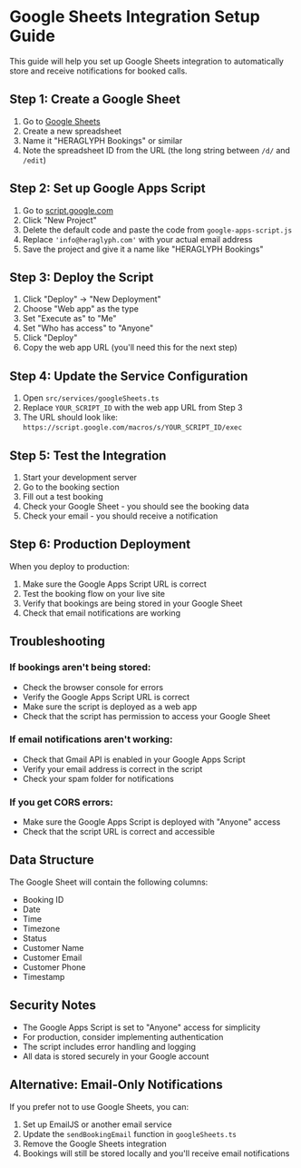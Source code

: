 # Google Sheets Integration Setup Guide

This guide will help you set up Google Sheets integration to automatically store and receive notifications for booked calls.

## Step 1: Create a Google Sheet

1. Go to [Google Sheets](https://sheets.google.com)
2. Create a new spreadsheet
3. Name it "HERAGLYPH Bookings" or similar
4. Note the spreadsheet ID from the URL (the long string between `/d/` and `/edit`)

## Step 2: Set up Google Apps Script

1. Go to [script.google.com](https://script.google.com)
2. Click "New Project"
3. Delete the default code and paste the code from `google-apps-script.js`
4. Replace `'info@heraglyph.com'` with your actual email address
5. Save the project and give it a name like "HERAGLYPH Bookings"

## Step 3: Deploy the Script

1. Click "Deploy" → "New Deployment"
2. Choose "Web app" as the type
3. Set "Execute as" to "Me"
4. Set "Who has access" to "Anyone"
5. Click "Deploy"
6. Copy the web app URL (you'll need this for the next step)

## Step 4: Update the Service Configuration

1. Open `src/services/googleSheets.ts`
2. Replace `YOUR_SCRIPT_ID` with the web app URL from Step 3
3. The URL should look like: `https://script.google.com/macros/s/YOUR_SCRIPT_ID/exec`

## Step 5: Test the Integration

1. Start your development server
2. Go to the booking section
3. Fill out a test booking
4. Check your Google Sheet - you should see the booking data
5. Check your email - you should receive a notification

## Step 6: Production Deployment

When you deploy to production:
1. Make sure the Google Apps Script URL is correct
2. Test the booking flow on your live site
3. Verify that bookings are being stored in your Google Sheet
4. Check that email notifications are working

## Troubleshooting

### If bookings aren't being stored:
- Check the browser console for errors
- Verify the Google Apps Script URL is correct
- Make sure the script is deployed as a web app
- Check that the script has permission to access your Google Sheet

### If email notifications aren't working:
- Check that Gmail API is enabled in your Google Apps Script
- Verify your email address is correct in the script
- Check your spam folder for notifications

### If you get CORS errors:
- Make sure the Google Apps Script is deployed with "Anyone" access
- Check that the script URL is correct and accessible

## Data Structure

The Google Sheet will contain the following columns:
- Booking ID
- Date
- Time
- Timezone
- Status
- Customer Name
- Customer Email
- Customer Phone
- Timestamp

## Security Notes

- The Google Apps Script is set to "Anyone" access for simplicity
- For production, consider implementing authentication
- The script includes error handling and logging
- All data is stored securely in your Google account

## Alternative: Email-Only Notifications

If you prefer not to use Google Sheets, you can:
1. Set up EmailJS or another email service
2. Update the `sendBookingEmail` function in `googleSheets.ts`
3. Remove the Google Sheets integration
4. Bookings will still be stored locally and you'll receive email notifications







